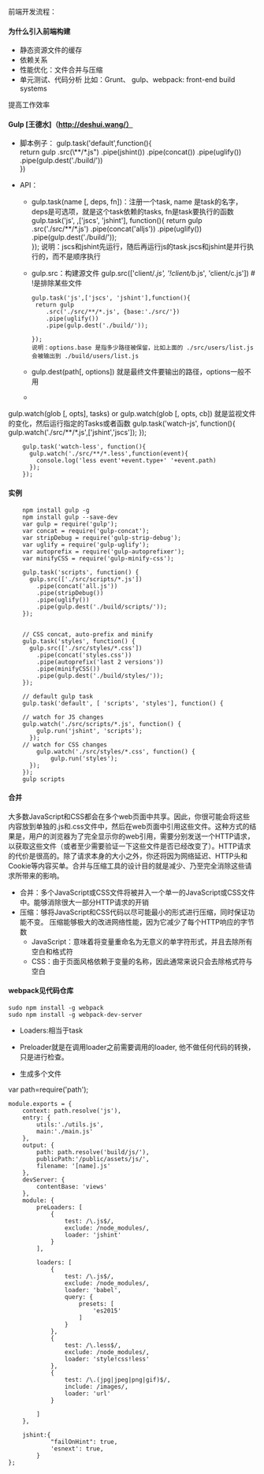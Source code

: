 前端开发流程：
#### 为什么引入前端构建 ####
- 静态资源文件的缓存
- 依赖关系
- 性能优化：文件合并与压缩
- 单元测试、代码分析
比如：Grunt、 gulp、webpack: front-end build systems

提高工作效率
#### Gulp [王德水]（http://deshui.wang/） ####
- 脚本例子：
      gulp.task('default',function(){    
      return gulp
              .src(\\*\*/\*.js")
              .pipe(jshint())
              .pipe(concat())
              .pipe(uglify())
              .pipe(gulp.dest('./build/'))        
      })

- API：
  - gulp.task(name [, deps, fn])：注册一个task, name 是task的名字，deps是可选项，就是这个task依赖的tasks, fn是task要执行的函数
        gulp.task('js', ,['jscs', 'jshint'], function(){
         return gulp
            .src('./src/**/*.js')
            .pipe(concat('alljs'))
            .pipe(uglify())
            .pipe(gulp.dest('./build/'));                 
        });
        说明：jscs和jshint先运行，随后再运行js的task.jscs和jshint是并行执行的，而不是顺序执行

  - gulp.src：构建源文件
        gulp.src(['client/*.js', '!client/b*.js', 'client/c.js'])   # !是排除某些文件

        gulp.task('js',['jscs', 'jshint'],function(){
         return gulp
            .src('./src/**/*.js', {base:'./src/'})        
            .pipe(uglify())
            .pipe(gulp.dest('./build/'));

        });
        说明：options.base 是指多少路径被保留，比如上面的 ./src/users/list.js 会被输出到 ./build/users/list.js
  - gulp.dest(path[, options]) 就是最终文件要输出的路径，options一般不用
  -
gulp.watch(glob [, opts], tasks) or gulp.watch(glob [, opts, cb]) 就是监视文件的变化，然后运行指定的Tasks或者函数
        gulp.task('watch-js', function(){
          gulp.watch('./src/**/*.js',['jshint','jscs']);
        });

        gulp.task('watch-less', function(){
          gulp.watch('./src/**/*.less',function(event){
            console.log('less event'+event.type+' '+event.path)
          });
        });
#### 实例 ####
        npm install gulp -g
        npm install gulp --save-dev
        var gulp = require('gulp');
        var concat = require('gulp-concat');
        var stripDebug = require('gulp-strip-debug');
        var uglify = require('gulp-uglify');
        var autoprefix = require('gulp-autoprefixer');
        var minifyCSS = require('gulp-minify-css');

        gulp.task('scripts', function() {
          gulp.src(['./src/scripts/*.js'])
            .pipe(concat('all.js'))
            .pipe(stripDebug())
            .pipe(uglify())
            .pipe(gulp.dest('./build/scripts/'));
        });


        // CSS concat, auto-prefix and minify
        gulp.task('styles', function() {
          gulp.src(['./src/styles/*.css'])
            .pipe(concat('styles.css'))
            .pipe(autoprefix('last 2 versions'))
            .pipe(minifyCSS())
            .pipe(gulp.dest('./build/styles/'));
        });

        // default gulp task
        gulp.task('default', [ 'scripts', 'styles'], function() {   

        // watch for JS changes
        gulp.watch('./src/scripts/*.js', function() {
            gulp.run('jshint', 'scripts');
          });
        // watch for CSS changes
            gulp.watch('./src/styles/*.css', function() {
                gulp.run('styles');
          });
        });
        gulp scripts

#### 合并 ####
大多数JavaScript和CSS都会在多个web页面中共享。因此，你很可能会将这些内容放到单独的.js和.css文件中，然后在web页面中引用这些文件。这种方式的结果是，用户的浏览器为了完全显示你的web引用，需要分别发送一个HTTP请求，以获取这些文件（或者至少需要验证一下这些文件是否已经改变了）。HTTP请求的代价是很高的。除了请求本身的大小之外，你还将因为网络延迟、HTTP头和Cookie等内容买单。合并与压缩工具的设计目的就是减少、乃至完全消除这些请求所带来的影响。

- 合并：多个JavaScript或CSS文件将被并入一个单一的JavaScript或CSS文件中。能够消除很大一部分HTTP请求的开销
- 压缩：够将JavaScript和CSS代码以尽可能最小的形式进行压缩，同时保证功能不变。 压缩能够极大的改进网络性能，因为它减少了每个HTTP响应的字节数
  - JavaScript：意味着将变量重命名为无意义的单字符形式，并且去除所有空白和格式符
  - CSS：由于页面风格依赖于变量的名称，因此通常来说只会去除格式符与空白


#### webpack见代码仓库 ####
    sudo npm install -g webpack
    sudo npm install -g webpack-dev-server

- Loaders:相当于task
- Preloader就是在调用loader之前需要调用的loader, 他不做任何代码的转换，只是进行检查。

- 生成多个文件

var path=require('path');

    module.exports = {
        context: path.resolve('js'),
        entry: {
            utils:'./utils.js',
            main:'./main.js'
        },
        output: {
            path: path.resolve('build/js/'),
            publicPath:'/public/assets/js/',
            filename: '[name].js'
        },
        devServer: {
            contentBase: 'views'
        },
        module: {
            preLoaders: [
                {
                    test: /\.js$/,
                    exclude: /node_modules/,
                    loader: 'jshint'
                }
            ],

            loaders: [
                {
                    test: /\.js$/,
                    exclude: /node_modules/,
                    loader: 'babel',
                    query: {
                        presets: [
                            'es2015'
                        ]
                    }
                },
                {
                    test: /\.less$/,
                    exclude: /node_modules/,
                    loader: 'style!css!less'
                },
                {
                    test: /\.(jpg|jpeg|png|gif)$/,
                    include: /images/,
                    loader: 'url'
                }

            ]        
        },

        jshint:{
                "failOnHint": true,
                'esnext': true,          
            }
    };
